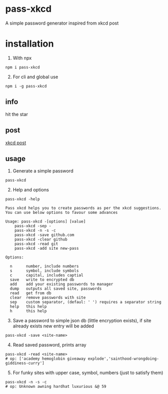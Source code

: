 # pass-xkcd
A simple password generator inspired from xkcd post

# installation
1. With npx
```
npm i pass-xkcd
```

2. For cli and global use
```
npm i -g pass-xkcd
```

## info
hit the star

## post
[xkcd post](https://imgs.xkcd.com/comics/password_strength.png)

## usage
1. Generate a simple password
```console
pass-xkcd
```

2. Help and options
```console
pass-xkcd -help

Pass xkcd helps you to create passwords as per the xkcd suggestions.
You can use below options to favour some advances

Usage: pass-xkcd -[options] [value]
    pass-xkcd -sep -
    pass-xkcd -n -s -c
    pass-xkcd -save github.com
    pass-xkcd -clear github
    pass-xkcd -read git
    pass-xkcd -add site new-pass

Options:

  n      number, include numbers
  s      symbol, include symbols
  c      capital, includes captial
  save   write to encrypted db
  add    add your existing passwords to manager
  dump   outputs all saved site, passwords
  read   get from db
  clear  remove passwords with site
  sep    custom separator, (defaul: ' ') requires a separator string
  help   this help
  h      this help
```

3. Save a password to simple json db (little encryption exists), if site already exists new entry will be added
```console
pass-xkcd -save <site-name>
```

4. Read saved password, prints array
```console
pass-xkcd -read <site-name>
# op: ['academy hemoglobin giveaway explode','sainthood-wrongdoing-giddiness-curry']
```

5. For funky sites with upper case, symbol, numbers (just to satisfy them)
```console
pass-xkcd -n -s -c
# op: Unknown awning hardhat luxurious &@ 59
```

